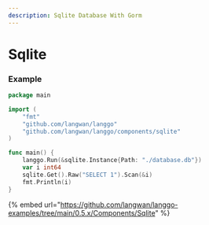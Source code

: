 ```yaml
---
description: Sqlite Database With Gorm
---
```


# Sqlite

### Example

```go
package main

import (
	"fmt"
	"github.com/langwan/langgo"
	"github.com/langwan/langgo/components/sqlite"
)

func main() {
	langgo.Run(&sqlite.Instance{Path: "./database.db"})
	var i int64
	sqlite.Get().Raw("SELECT 1").Scan(&i)
	fmt.Println(i)
}
```

{% embed url="https://github.com/langwan/langgo-examples/tree/main/0.5.x/Components/Sqlite" %}

